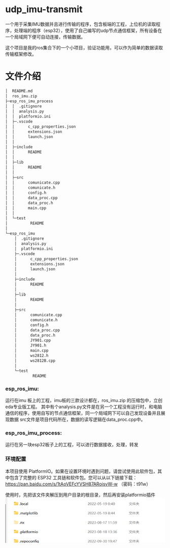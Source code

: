 # udp_imu-transmit
 

一个用于采集IMU数据并且进行传输的程序，包含板端的工程，上位机的读取程序，处理端的程序（esp32），使用了自己编写的udp节点通信框架，所有设备在一个局域网下便可自动连接，传输数据。

这个项目是我的ros集合下的一个小项目，验证功能用，可以作为简单的数据读取传输框架修改。

# 文件介绍
```
│  README.md
│  ros_imu.zip
├─esp_ros_imu_process
│  │  .gitignore
│  │  analysis.py
│  │  platformio.ini 
│  ├─.vscode
│  │      c_cpp_properties.json
│  │      extensions.json
│  │      launch.json
│  │      
│  ├─include
│  │      README
│  │      
│  ├─lib
│  │      README
│  │      
│  ├─src
│  │      comunicate.cpp
│  │      comunicate.h
│  │      config.h
│  │      data_proc.cpp
│  │      data_proc.h
│  │      main.cpp
│  │      
│  └─test
│          README
│          
└─esp_ros_imu
    │  .gitignore
    │  analysis.py
    │  platformio.ini 
    ├─.vscode
    │      c_cpp_properties.json
    │      extensions.json
    │      launch.json
    │      
    ├─include
    │      README
    │      
    ├─lib
    │      README
    │      
    ├─src
    │      comunicate.cpp
    │      comunicate.h
    │      config.h
    │      data_proc.cpp
    │      data_proc.h
    │      JY901.cpp
    │      JY901.h
    │      main.cpp
    │      ws2812.h
    │      ws2812B.cpp
    │      
    └─test
            README
```

### esp_ros_imu: 

运行在imu 板上的工程，imu板的三款设计都在，ros_imu.zip 的压缩包中，立创eda专业版工程。
其中有个analysis.py文件是在另一个工程没有运行时，和电脑通信的程序，使用自写的节点通信框架，同一个局域网下可以自己发现设备并且展现数据
src文件是项目代码所在，数据的读写逻辑在data_proc.cpp中。

### esp_ros_imu_process: 

运行在另一块esp32板子上的工程，可以进行数据接收，处理，转发

### 环境配置

本项目使用 PlatformIO。如果在设置环境时遇到问题，请尝试使用此软件包，其中包含了完整的 ESP32 工具链和软件包。您可以从以下链接下载：https://pan.baidu.com/s/1tAoVEFcYVSH87ARoisvW-w （密码：t91w）

使用时，先把该文件夹解压到用户目录的根目录，然后再安装platformio插件
![Alt text](image.png)